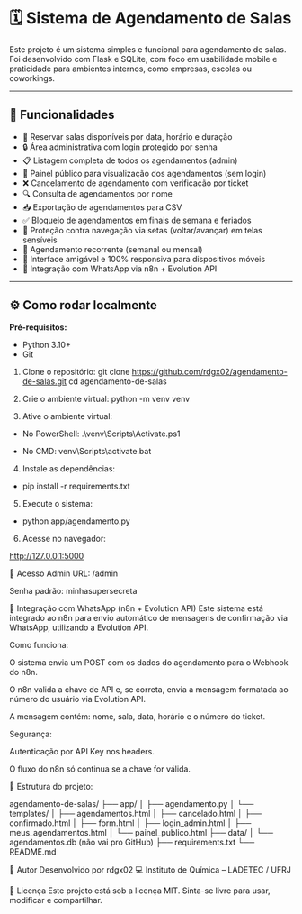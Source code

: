 # 🗓️ Sistema de Agendamento de Salas

Este projeto é um sistema simples e funcional para agendamento de salas. Foi desenvolvido com Flask e SQLite, com foco em usabilidade mobile e praticidade para ambientes internos, como empresas, escolas ou coworkings.

---

## 🚀 Funcionalidades

- 📅 Reservar salas disponíveis por data, horário e duração
- 🔒 Área administrativa com login protegido por senha
- 📋 Listagem completa de todos os agendamentos (admin)
- 👀 Painel público para visualização dos agendamentos (sem login)
- ❌ Cancelamento de agendamento com verificação por ticket
- 🔍 Consulta de agendamentos por nome
- 📥 Exportação de agendamentos para CSV
- ✅ Bloqueio de agendamentos em finais de semana e feriados
- 🔐 Proteção contra navegação via setas (voltar/avançar) em telas sensíveis
- 🔁 Agendamento recorrente (semanal ou mensal)
- 📱 Interface amigável e 100% responsiva para dispositivos móveis
- 🤖 Integração com WhatsApp via n8n + Evolution API

---

## ⚙️ Como rodar localmente

**Pré-requisitos:**
- Python 3.10+
- Git

1. Clone o repositório:
   git clone https://github.com/rdgx02/agendamento-de-salas.git
   cd agendamento-de-salas


2. Crie o ambiente virtual:
python -m venv venv

3. Ative o ambiente virtual:
- No PowerShell:  .\venv\Scripts\Activate.ps1

- No CMD:  venv\Scripts\activate.bat

4. Instale as dependências:
- pip install -r requirements.txt

5. Execute o sistema:
- python app/agendamento.py

6. Acesse no navegador:

http://127.0.0.1:5000


🔐 Acesso Admin
URL: /admin

Senha padrão: minhasupersecreta


🤖 Integração com WhatsApp (n8n + Evolution API)
Este sistema está integrado ao n8n para envio automático de mensagens de confirmação via WhatsApp, utilizando a Evolution API.

Como funciona:

O sistema envia um POST com os dados do agendamento para o Webhook do n8n.

O n8n valida a chave de API e, se correta, envia a mensagem formatada ao número do usuário via Evolution API.

A mensagem contém: nome, sala, data, horário e o número do ticket.

Segurança:

Autenticação por API Key nos headers.

O fluxo do n8n só continua se a chave for válida.


📁 Estrutura do projeto:

agendamento-de-salas/
├── app/
│   ├── agendamento.py
│   └── templates/
│       ├── agendamentos.html
│       ├── cancelado.html
│       ├── confirmado.html
│       ├── form.html
│       ├── login_admin.html
│       ├── meus_agendamentos.html
│       └── painel_publico.html
├── data/
│   └── agendamentos.db (não vai pro GitHub)
├── requirements.txt
└── README.md


👤 Autor
Desenvolvido por rdgx02 💻
Instituto de Química – LADETEC / UFRJ

📌 Licença
Este projeto está sob a licença MIT. Sinta-se livre para usar, modificar e compartilhar.